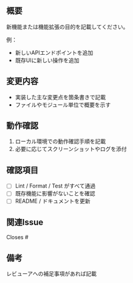 ## 概要
新機能または機能拡張の目的を記載してください。

例：
- 新しいAPIエンドポイントを追加
- 既存UIに新しい操作を追加

## 変更内容
- 実装した主な変更点を箇条書きで記載
- ファイルやモジュール単位で概要を示す

## 動作確認
1. ローカル環境での動作確認手順を記載
2. 必要に応じてスクリーンショットやログを添付

## 確認項目
- [ ] Lint / Format / Test がすべて通過
- [ ] 既存機能に影響がないことを確認
- [ ] README / ドキュメントを更新

## 関連Issue
Closes #

## 備考
レビューアへの補足事項があれば記載
